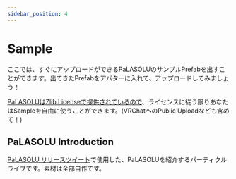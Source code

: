 ```yaml
---
sidebar_position: 4
---
```


# Sample

ここでは、すぐにアップロードができるPaLASOLUのサンプルPrefabを出すことができます。出てきたPrefabをアバターに入れて、アップロードしてみましょう！

[PaLASOLUはZlib Licenseで提供されているので](https://github.com/GlinTFraulein/PaLASOLU?tab=Zlib-1-ov-file)、ライセンスに従う限りあなたはSampleを自由に使うことができます。(VRChatへのPublic Uploadなども含めて！)

## PaLASOLU Introduction

[PaLASOLU リリースツイート](https://x.com/GlinTFraulein/status/1945075906856300676)で使用した、PaLASOLUを紹介するパーティクルライブです。素材は全部自作です。